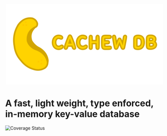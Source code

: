 
<p align="center" width="100%" backround-color="red">
    <img src="./images/logo.png" width="500">
</p>

# A fast, light weight, type enforced, in-memory key-value database

![Coverage Status](https://coveralls.io/repos/github/theopfr/cachew-db.svg?branch=main)